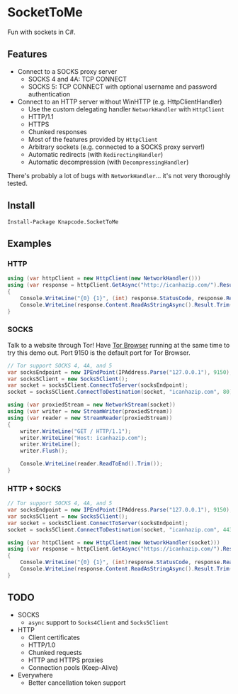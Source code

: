 # SocketToMe

Fun with sockets in C#.

## Features

- Connect to a SOCKS proxy server
  - SOCKS 4 and 4A: TCP CONNECT
  - SOCKS 5: TCP CONNECT with optional username and password authentication
- Connect to an HTTP server without WinHTTP (e.g. HttpClientHandler)
  - Use the custom delegating handler `NetworkHandler` with `HttpClient`
  - HTTP/1.1
  - HTTPS
  - Chunked responses
  - Most of the features provided by `HttpClient`
  - Arbitrary sockets (e.g. connected to a SOCKS proxy server!)
  - Automatic redirects (with `RedirectingHandler`)
  - Automatic decompression (with `DecompressingHandler`)

There's probably a lot of bugs with `NetworkHandler`... it's not very thoroughly tested.

## Install

```
Install-Package Knapcode.SocketToMe
```

## Examples

### HTTP

```csharp
using (var httpClient = new HttpClient(new NetworkHandler()))
using (var response = httpClient.GetAsync("http://icanhazip.com/").Result)
{
    Console.WriteLine("{0} {1}", (int) response.StatusCode, response.ReasonPhrase);
    Console.WriteLine(response.Content.ReadAsStringAsync().Result.Trim());
}
```

### SOCKS

Talk to a website through Tor! Have [Tor Browser](https://www.torproject.org/download/download-easy.html.en) running at the same time to try this demo out. Port 9150 is the default port for Tor Browser.

```csharp
// Tor support SOCKS 4, 4A, and 5
var socksEndpoint = new IPEndPoint(IPAddress.Parse("127.0.0.1"), 9150);
var socks5Client = new Socks5Client();
var socket = socks5Client.ConnectToServer(socksEndpoint);
socket = socks5Client.ConnectToDestination(socket, "icanhazip.com", 80);

using (var proxiedStream = new NetworkStream(socket))
using (var writer = new StreamWriter(proxiedStream))
using (var reader = new StreamReader(proxiedStream))
{
    writer.WriteLine("GET / HTTP/1.1");
    writer.WriteLine("Host: icanhazip.com");
    writer.WriteLine();
    writer.Flush();

    Console.WriteLine(reader.ReadToEnd().Trim());
}
```

### HTTP + SOCKS

```csharp
// Tor support SOCKS 4, 4A, and 5
var socksEndpoint = new IPEndPoint(IPAddress.Parse("127.0.0.1"), 9150);
var socks5Client = new Socks5Client();
var socket = socks5Client.ConnectToServer(socksEndpoint);
socket = socks5Client.ConnectToDestination(socket, "icanhazip.com", 443);

using (var httpClient = new HttpClient(new NetworkHandler(socket)))
using (var response = httpClient.GetAsync("https://icanhazip.com/").Result)
{
    Console.WriteLine("{0} {1}", (int)response.StatusCode, response.ReasonPhrase);
    Console.WriteLine(response.Content.ReadAsStringAsync().Result.Trim());
}
```

## TODO

- SOCKS
  - `async` support to `Socks4Client` and `Socks5Client`
- HTTP
  - Client certificates
  - HTTP/1.0
  - Chunked requests
  - HTTP and HTTPS proxies
  - Connection pools (Keep-Alive)
- Everywhere
  - Better cancellation token support
